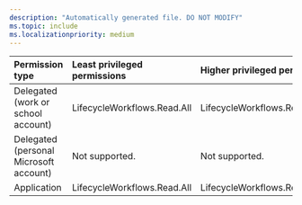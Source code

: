 ```yaml
---
description: "Automatically generated file. DO NOT MODIFY"
ms.topic: include
ms.localizationpriority: medium
---
```


|Permission type|Least privileged permissions|Higher privileged permissions|
|:---|:---|:---|
|Delegated (work or school account)|LifecycleWorkflows.Read.All|LifecycleWorkflows.ReadWrite.All|
|Delegated (personal Microsoft account)|Not supported.|Not supported.|
|Application|LifecycleWorkflows.Read.All|LifecycleWorkflows.ReadWrite.All|

